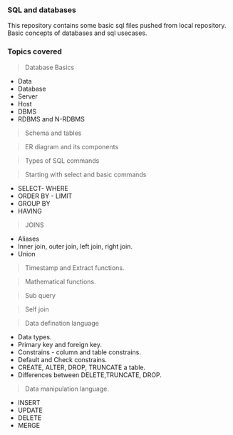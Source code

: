 ### SQL and databases

This repository contains some basic sql files pushed from local repository. Basic concepts of databases and sql usecases.

### Topics covered
> Database Basics
- Data
- Database
- Server
- Host
- DBMS
- RDBMS and N-RDBMS
> Schema and tables

> ER diagram and its components

> Types of SQL commands

> Starting with select and basic commands
 - SELECT- WHERE
 - ORDER BY - LIMIT
 - GROUP BY
 - HAVING

> JOINS
- Aliases
- Inner join, outer join, left join, right join.
- Union

> Timestamp and Extract functions.

>Mathematical functions.

> Sub query

> Self join

> Data defination language
- Data types.
- Primary key and foreign key.
- Constrains - column and table constrains.
- Default and Check constrains.
- CREATE, ALTER, DROP, TRUNCATE a table.
- Differences between DELETE,TRUNCATE, DROP.

> Data manipulation language.

- INSERT
- UPDATE
- DELETE
- MERGE
 
